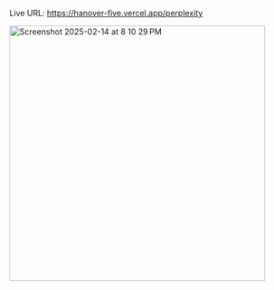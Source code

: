 Live URL:
https://hanover-five.vercel.app/perplexity

<img width="452" alt="Screenshot 2025-02-14 at 8 10 29 PM" src="https://github.com/user-attachments/assets/3f2687c4-1f43-4926-8677-a975e1b8bec9" />
